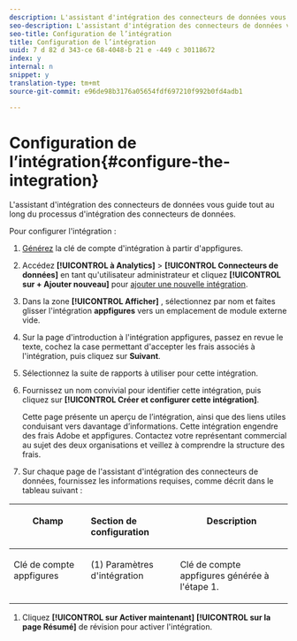 ```yaml
---
description: L'assistant d'intégration des connecteurs de données vous guide tout au long du processus d'intégration des connecteurs de données.
seo-description: L'assistant d'intégration des connecteurs de données vous guide tout au long du processus d'intégration des connecteurs de données.
seo-title: Configuration de l’intégration
title: Configuration de l’intégration
uuid: 7 d 82 d 343-ce 68-4048-b 21 e -449 c 30118672
index: y
internal: n
snippet: y
translation-type: tm+mt
source-git-commit: e96de98b3176a05654fdf697210f992b0fd4adb1

---
```



# Configuration de l’intégration{#configure-the-integration}

L'assistant d'intégration des connecteurs de données vous guide tout au long du processus d'intégration des connecteurs de données.

Pour configurer l'intégration :

1. [Générez](https://appfigures.com/support/faq/523/connecting-to-adobes-marketing-cloud) la clé de compte d'intégration à partir d'appfigures.
1. Accédez **[!UICONTROL à Analytics]** &gt; **[!UICONTROL Connecteurs de données]** en tant qu'utilisateur administrateur et cliquez **[!UICONTROL sur + Ajouter nouveau]** pour [ajouter une nouvelle intégration](http://microsite.omniture.com/t2/help/en_US/genesis/index.html?f=t_add_integration).
1. Dans la zone **[!UICONTROL Afficher]** , sélectionnez par nom et faites glisser l'intégration **appfigures** vers un emplacement de module externe vide.
1. Sur la page d'introduction à l'intégration appfigures, passez en revue le texte, cochez la case permettant d'accepter les frais associés à l'intégration, puis cliquez sur **Suivant**.
1. Sélectionnez la suite de rapports à utiliser pour cette intégration.
1. Fournissez un nom convivial pour identifier cette intégration, puis cliquez sur **[!UICONTROL Créer et configurer cette intégration]**.

   Cette page présente un aperçu de l’intégration, ainsi que des liens utiles conduisant vers davantage d’informations. Cette intégration engendre des frais Adobe et appfigures. Contactez votre représentant commercial au sujet des deux organisations et veillez à comprendre la structure des frais.
1. Sur chaque page de l'assistant d'intégration des connecteurs de données, fournissez les informations requises, comme décrit dans le tableau suivant :

<table id="table_74EC1EEBE7A548AB878AA40187EBCD30"> 
 <thead> 
  <tr valign="top"> 
   <th colname="col2" class="entry"> <p> <b>Champ</b> </p> </th> 
   <th colname="col03" valign="top" align="left" class="entry"> <p> <b>Section de configuration</b> </p> </th> 
   <th colname="col3" class="entry"> <p> <b>Description</b> </p> </th> 
  </tr> 
 </thead>
 <tbody> 
  <tr valign="top"> 
   <td colname="col2"> <p>Clé de compte appfigures </p> </td> 
   <td colname="col03"> <p>(1) Paramètres d'intégration </p> </td> 
   <td colname="col3"> <p>Clé de compte appfigures générée à l'étape 1. </p> </td> 
  </tr> 
 </tbody> 
</table>

1. Cliquez **[!UICONTROL sur Activer maintenant]** **[!UICONTROL sur la page Résumé]** de révision pour activer l'intégration.

